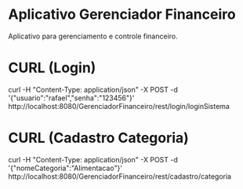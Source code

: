 # Aplicativo Gerenciador Financeiro
Aplicativo para gerenciamento e controle financeiro.

# CURL (Login)
curl -H "Content-Type: application/json" -X POST -d '{"usuario":"rafael","senha":"123456"}' http://localhost:8080/GerenciadorFinanceiro/rest/login/loginSistema

# CURL (Cadastro Categoria)
curl -H "Content-Type: application/json" -X POST -d '{"nomeCategoria":"Alimentacao"}' http://localhost:8080/GerenciadorFinanceiro/rest/cadastro/categoria
